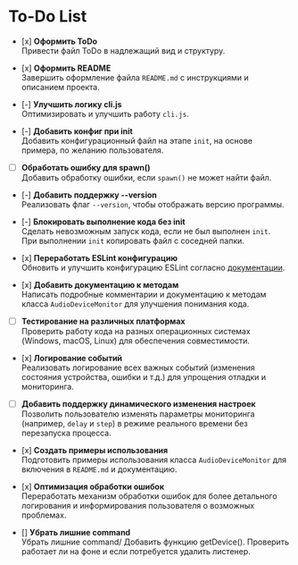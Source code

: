 # To-Do List

- [х] **Оформить ToDo**  
  Привести файл ToDo в надлежащий вид и структуру.

- [х] **Оформить README**  
  Завершить оформление файла `README.md` с инструкциями и описанием проекта.

- [-] **Улучшить логику cli.js**  
  Оптимизировать и улучшить работу `cli.js`.

- [-] **Добавить конфиг при init**  
  Добавить конфигурационный файл на этапе `init`, на основе примера, по желанию пользователя.

- [ ] **Обработать ошибку для spawn()**  
       Добавить обработку ошибки, если `spawn()` не может найти файл.

- [-] **Добавить поддержку --version**  
  Реализовать флаг `--version`, чтобы отображать версию программы.

- [-] **Блокировать выполнение кода без init**  
  Сделать невозможным запуск кода, если не был выполнен `init`.  
  При выполнении `init` копировать файл с соседней папки.

- [х] **Переработать ESLint конфигурацию**  
  Обновить и улучшить конфигурацию ESLint согласно [документации](https://eslint.org/docs/latest/use/getting-started).

- [х] **Добавить документацию к методам**  
  Написать подробные комментарии и документацию к методам класса `AudioDeviceMonitor` для улучшения понимания кода.

- [ ] **Тестирование на различных платформах**  
       Проверить работу кода на разных операционных системах (Windows, macOS, Linux) для обеспечения совместимости.

- [х] **Логирование событий**  
  Реализовать логирование всех важных событий (изменения состояния устройства, ошибки и т.д.) для упрощения отладки и мониторинга.

- [ ] **Добавить поддержку динамического изменения настроек**  
       Позволить пользователю изменять параметры мониторинга (например, `delay` и `step`) в режиме реального времени без перезапуска процесса.

- [х] **Создать примеры использования**  
  Подготовить примеры использования класса `AudioDeviceMonitor` для включения в `README.md` и документацию.

- [х] **Оптимизация обработки ошибок**  
  Переработать механизм обработки ошибок для более детального логирования и информирования пользователя о возможных проблемах.


- [] **Убрать лишние command**  
  Убрать лишние command/ Добавить функцию getDevice(). Проверить работает ли на фоне и если потребуется удалить листенер. 
